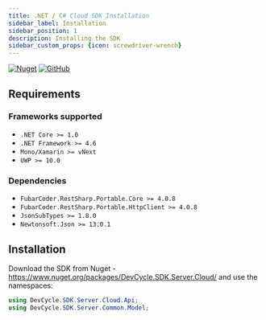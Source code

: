 ```yaml
---
title: .NET / C# Cloud SDK Installation
sidebar_label: Installation
sidebar_position: 1
description: Installing the SDK
sidebar_custom_props: {icon: screwdriver-wrench}
---
```


[![Nuget](https://badgen.net/nuget/v/DevCycle.SDK.Server.Cloud)](https://www.nuget.org/packages/DevCycle.SDK.Server.Cloud/)
[![GitHub](https://img.shields.io/github/stars/devcyclehq/dotnet-server-sdk.svg?style=social&label=Star&maxAge=2592000)](https://github.com/DevCycleHQ/dotnet-server-sdk)

## Requirements

### Frameworks supported
- `.NET Core >= 1.0`
- `.NET Framework >= 4.6`
- `Mono/Xamarin >= vNext`
- `UWP >= 10.0`

### Dependencies
- `FubarCoder.RestSharp.Portable.Core >= 4.0.8`
- `FubarCoder.RestSharp.Portable.HttpClient >= 4.0.8`
- `JsonSubTypes >= 1.8.0`
- `Newtonsoft.Json >= 13.0.1`

## Installation
Download the SDK from Nuget - https://www.nuget.org/packages/DevCycle.SDK.Server.Cloud/
and use the namespaces:

```csharp
using DevCycle.SDK.Server.Cloud.Api;
using DevCycle.SDK.Server.Common.Model;
```
